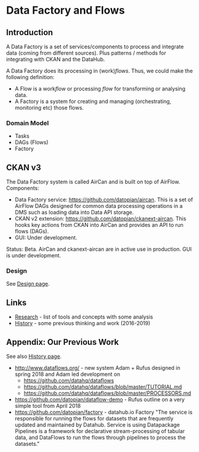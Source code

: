 # Data Factory and Flows

## Introduction

A Data Factory is a set of services/components to process and integrate data (coming from different sources). Plus patterns / methods for integrating with CKAN and the DataHub.

A Data Factory does its processing in (work)*flows*. Thus, we could make the following definition:

* A Flow is a work*flow* or processing *flow* for transforming or analysing data.
* A Factory is a system for creating and managing (orchestrating, monitoring etc) those flows.

### Domain Model

* Tasks
* DAGs (Flows)
* Factory

## CKAN v3

The Data Factory system is called AirCan and is built on top of AirFlow. Components:

* Data Factory service: https://github.com/datopian/aircan. This is a set of AirFlow DAGs designed for common data processing operations in a DMS such as loading data into Data API storage.
* CKAN v2 extension: https://github.com/datopian/ckanext-aircan. This hooks key actions from CKAN into AirCan and provides an API to run flows (DAGs).
* GUI: Under development.

Status: Beta. AirCan and ckanext-aircan are in active use in production. GUI is under development.

### Design

See [Design page](./design).


## Links

* [Research](./research) - list of tools and concepts with some analysis
* [History](./history) - some previous thinking and work (2016-2019)


## Appendix: Our Previous Work

See also [History page](./history).

* http://www.dataflows.org/ - new system Adam + Rufus designed in spring 2018 and Adam led development on
  * https://github.com/datahq/dataflows
  * https://github.com/datahq/dataflows/blob/master/TUTORIAL.md
  * https://github.com/datahq/dataflows/blob/master/PROCESSORS.md
* https://github.com/datopian/dataflow-demo - Rufus outline on a very simple tool from April 2018
* https://github.com/datopian/factory - datahub.io Factory "The service is responsible for running the flows for datasets that are frequently updated and maintained by Datahub. Service is using Datapackage Pipelines is a framework for declarative stream-processing of tabular data, and DataFlows to run the flows through pipelines to process the datasets."

